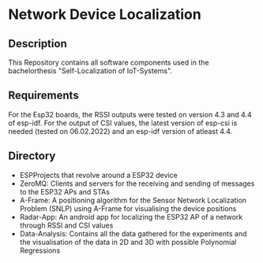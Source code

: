 # Network Device Localization

## Description

This Repository contains all software components used in the bachelorthesis "Self-Localization of IoT-Systems".

## Requirements
For the Esp32 boards, the RSSI outputs were tested on version 4.3 and 4.4 of esp-idf. For the output of CSI values, the latest version of esp-csi is needed (tested on 06.02.2022)
and an esp-idf version of atleast 4.4.

## Directory
- ESPProjects that revolve around a ESP32 device
- ZeroMQ: Clients and servers for the receiving and sending of messages to the ESP32 APs and STAs
- A-Frame: A positioning algorithm for the Sensor Network Localization Problem (SNLP) using A-Frame for visualising the device positions
- Radar-App: An android app for localizing the ESP32 AP of a network through RSSI and CSI values
- Data-Analysis: Contains all the data gathered for the experiments and the visualisation of the data in 2D and 3D with possible Polynomial Regressions
